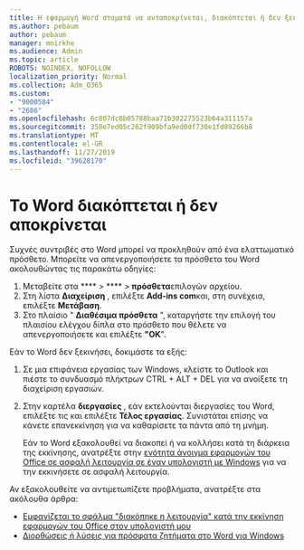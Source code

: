 ```yaml
---
title: Η εφαρμογή Word σταματά να ανταποκρίνεται, διακόπτεται ή δεν ξεκινά
ms.author: pebaum
author: pebaum
manager: mnirkhe
ms.audience: Admin
ms.topic: article
ROBOTS: NOINDEX, NOFOLLOW
localization_priority: Normal
ms.collection: Adm_O365
ms.custom:
- "9000584"
- "2686"
ms.openlocfilehash: 6c807dc8b05788baa71b302275523b64a311157a
ms.sourcegitcommit: 358e7ed05c262f909bfa9ed0df730e1fd89266b8
ms.translationtype: MT
ms.contentlocale: el-GR
ms.lasthandoff: 11/27/2019
ms.locfileid: "39628170"
---
```

# <a name="word-crashes-or-doesnt-respond"></a>Το Word διακόπτεται ή δεν αποκρίνεται

Συχνές συντριβές στο Word μπορεί να προκληθούν από ένα ελαττωματικό πρόσθετο. Μπορείτε να απενεργοποιήσετε τα πρόσθετα του Word ακολουθώντας τις παρακάτω οδηγίες:

1. Μεταβείτε στα **** > **** > **πρόσθετα**επιλογών αρχείου.
2. Στη λίστα **Διαχείριση** , επιλέξτε **Add-ins com**και, στη συνέχεια, επιλέξτε **Μετάβαση**.
3. Στο πλαίσιο " **Διαθέσιμα πρόσθετα** ", καταργήστε την επιλογή του πλαισίου ελέγχου δίπλα στο πρόσθετο που θέλετε να απενεργοποιήσετε και επιλέξτε **"ΟΚ**".

Εάν το Word δεν ξεκινήσει, δοκιμάστε τα εξής:

1.   Σε μια επιφάνεια εργασίας των Windows, κλείστε το Outlook και πιέστε το συνδυασμό πλήκτρων CTRL + ALT + DEL για να ανοίξετε τη διαχείριση εργασιών. 
2. Στην καρτέλα **διεργασίες** , εάν εκτελούνται διεργασίες του Word, επιλέξτε τις και επιλέξτε **Τέλος εργασίας**. Συνιστάται επίσης να κάνετε επανεκκίνηση για να καθαρίσετε τα πάντα από τη μνήμη.

    Εάν το Word εξακολουθεί να διακοπεί ή να κολλήσει κατά τη διάρκεια της εκκίνησης, ανατρέξτε στην [ενότητα άνοιγμα εφαρμογών του Office σε ασφαλή λειτουργία σε έναν υπολογιστή με Windows](https://support.office.com/article/Open-Office-apps-in-safe-mode-on-a-Windows-PC-dedf944a-5f4b-4afb-a453-528af4f7ac72) για να την εκκινήσετε σε ασφαλή λειτουργία.

Αν εξακολουθείτε να αντιμετωπίζετε προβλήματα, ανατρέξτε στα ακόλουθα άρθρα: 
- [Εμφανίζεται το σφάλμα "διακόπηκε η λειτουργία" κατά την εκκίνηση εφαρμογών του Office στον υπολογιστή μου](https://support.office.com/article/52bd7985-4e99-4a35-84c8-2d9b8301a2fa)
- [Διορθώσεις ή λύσεις για πρόσφατα ζητήματα στο Word για Windows](https://support.office.com/article/bf6bf17c-2807-4871-83ce-e337ae8f0b86)